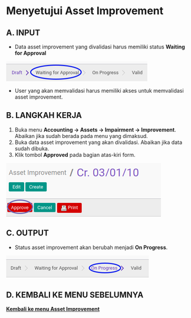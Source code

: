 # Menyetujui Asset Improvement

## A. INPUT

* Data asset improvement yang divalidasi harus memiliki status **Waiting for Approval**

![](../../img/asset-improvement/status-waiting.png)

* User yang akan memvalidasi harus memiliki akses untuk memvalidasi asset improvement.

## B. LANGKAH KERJA

1. Buka menu **Accounting -> Assets -> Impairment -> Improvement**. Abaikan jika sudah berada pada menu yang dimaksud.
2. Buka data asset improvement yang akan divalidasi. Abaikan jika data sudah dibuka.
3. Klik tombol **Approved** pada bagian atas-kiri form.

![](../../img/asset-improvement/tombol-approve.png)

## C. OUTPUT

* Status asset improvement akan berubah menjadi **On Progress**.

![](../../img/asset-improvement/status-progress.png)

## D. KEMBALI KE MENU SEBELUMNYA

[**Kembali ke menu Asset Improvement**](./../asset-improvement.md)
